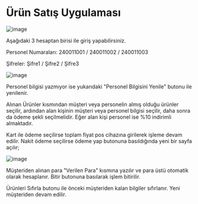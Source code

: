 # Ürün Satış Uygulaması

![image](https://github.com/Asherosel/UrunSatisUygulamasi/assets/76102613/8cdcb734-0370-4cd2-94d3-57102b3c6cd0)

Aşağıdaki 3 hesaptan birisi ile giriş yapabilirsiniz.

Personel Numaraları: 240011001 / 240011002 / 240011003

Şifreler: Şifre1 / Şifre2 / Şifre3

![image](https://github.com/Asherosel/UrunSatisUygulamasi/assets/76102613/68b96b28-7a5c-426f-935c-708d8b5f172b)

Personel bilgisi yazmıyor ise yukarıdaki "Personel Bilgisini Yenile" butonu ile yenilenir.

Alınan Ürünler kısmından müşteri veya personelin almış olduğu ürünler seçilir, ardından alan kişinin müşteri veya personel bilgisi seçilir, daha sonra da ödeme şekli seçilmelidir.
Eğer alan kişi personel ise %10 indirimli almaktadır.

Kart ile ödeme seçilirse toplam fiyat pos cihazına girilerek işleme devam edilir.
Nakit ödeme seçilirse ödeme yap butonuna basıldığında yeni bir sayfa açılır;

![image](https://github.com/Asherosel/UrunSatisUygulamasi/assets/76102613/aa375063-bdee-45e8-b803-551868a9024d)

Müşteriden alınan para "Verilen Para" kısmına yazılır ve para üstü otomatik olarak hesaplanır.
Bitir butonuna basılarak işlem bitirilir.

Ürünleri Sıfırla butonu ile önceki müşteriden kalan bilgiler sıfırlanır.
Yeni müşteriden devam edilir.
